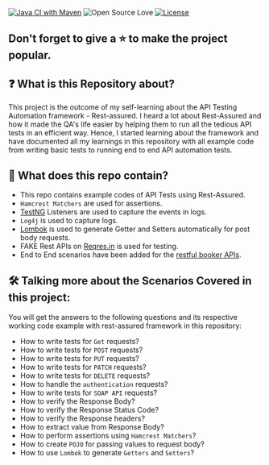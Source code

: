 [![Java CI with Maven](https://github.com/mfaisalkhatri/rest-assured-examples/actions/workflows/maven.yml/badge.svg)](https://github.com/mfaisalkhatri/rest-assured-examples/actions/workflows/maven.yml)
![Open Source Love](https://badges.frapsoft.com/os/v1/open-source.svg?v=103)
[![License](https://img.shields.io/badge/License-Apache%202.0-blue.svg)](https://opensource.org/licenses/Apache-2.0)

## Don't forget to give a :star: to make the project popular.

## :question: What is this Repository about?

This project is the outcome of my self-learning about the API Testing Automation framework - Rest-assured.
I heard a lot about Rest-Assured and how it made the QA's life easier by helping them to run all the tedious API tests
in an efficient way.
Hence, I started learning about the framework and have documented all my learnings in this repository with all
example code from writing basic tests to running end to end API automation tests.

## :briefcase: What does this repo contain?

- This repo contains example codes of API Tests using Rest-Assured.
- `Hamcrest Matchers` are used for assertions.
- [TestNG](https://testng.org) Listeners are used to capture the events in logs.
- `Log4j` is used to capture logs.
- [Lombok](https://projectlombok.org/) is used to generate Getter and Setters automatically for post body
  requests.
- FAKE Rest APIs on [Reqres.in](https://reqres.in/) is used for testing.
- End to End scenarios have been added for
  the [restful booker APIs](https://restful-booker.herokuapp.com/apidoc/index.html).

## :hammer_and_wrench: Talking more about the Scenarios Covered in this project:

You will get the answers to the following questions and its respective working code example with rest-assured
framework in this repository:

- How to write tests for `Get` requests?
- How to write tests for `POST` requests?
- How to write tests for `PUT` requests?
- How to write tests for `PATCH` requests?
- How to write tests for `DELETE` requests?
- How to handle the `authentication` requests?
- How to write tests for `SOAP API` requests?
- How to verify the Response Body?
- How to verify the Response Status Code?
- How to verify the Response headers?
- How to extract value from Response Body?
- How to perform assertions using `Hamcrest Matchers`?
- How to create `POJO` for passing values to request body?
- How to use `Lombok` to generate `Getters` and `Setters`?
